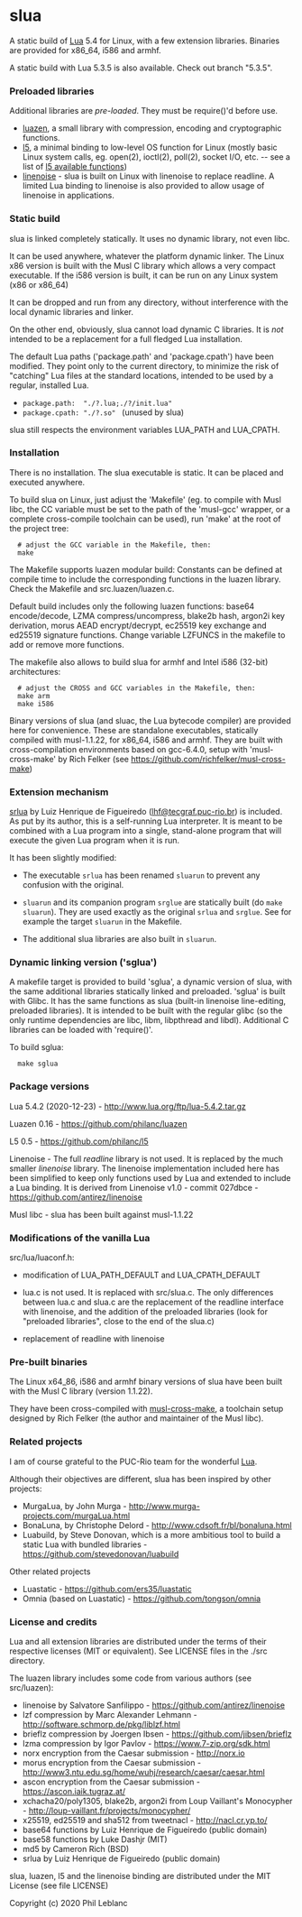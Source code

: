 
# slua

A static build of [Lua](http://www.lua.org/) 5.4 for Linux, with a few extension libraries. Binaries are provided for x86_64, i586 and armhf.

A static build with Lua 5.3.5 is also available. Check out branch "5.3.5".

### Preloaded libraries

Additional libraries are *pre-loaded*. They must be require()'d before use.

- [luazen](https://github.com/philanc/luazen), a small library with compression, encoding and cryptographic functions.
- [l5](https://github.com/philanc/l5), a minimal binding to low-level OS function for Linux (mostly basic Linux system calls, eg. open(2), ioctl(2), poll(2), socket I/O, etc. -- see a list of [l5 available functions](https://github.com/philanc/l5#available-functions))
- [linenoise](src/linenoise.md) - slua is built on Linux with linenoise to replace readline. A limited Lua binding to linenoise is also provided to allow usage of linenoise in applications.

### Static build

slua is linked completely statically. It uses no dynamic library, not even libc.  

It can be used anywhere, whatever the platform dynamic linker. The Linux x86 version is built with the Musl C library which allows a very compact executable. If the i586 version is built, it can be run on any Linux system (x86 or x86_64)

It can be dropped and run from any directory, without interference with the local dynamic libraries and linker.  

On the other end, obviously, slua cannot load dynamic C libraries. It is *not* intended to be a replacement for a full fledged Lua installation.

The default Lua paths ('package.path' and 'package.cpath') have been modified. They point only to the current directory, to minimize the risk of "catching" Lua files at the standard locations, intended to be used by a regular, installed Lua.

* `package.path:  "./?.lua;./?/init.lua" `
* `package.cpath: "./?.so" ` (unused by slua)

slua still respects the environment variables LUA_PATH and LUA_CPATH.

### Installation

There is no installation. The slua executable is static. It can be placed and executed anywhere. 

To build slua on Linux, just adjust the 'Makefile' (eg. to compile with Musl libc, the CC variable must be set to the path of the 'musl-gcc' wrapper, or a complete cross-compile toolchain can be used), run 'make' at the root of the project tree:
```
  # adjust the GCC variable in the Makefile, then:
  make
```

The Makefile supports luazen modular build:  Constants can be defined at compile time to include the corresponding functions in the luazen library. Check the Makefile and src.luazen/luazen.c.

Default build includes only the following luazen functions: base64 encode/decode, LZMA compress/uncompress, blake2b hash, argon2i key derivation, morus AEAD encrypt/decrypt, ec25519 key exchange and ed25519 signature functions. Change variable LZFUNCS in the makefile to add or remove more functions.

The makefile also allows to build slua for armhf and Intel i586 (32-bit) architectures:
```
  # adjust the CROSS and GCC variables in the Makefile, then:
  make arm
  make i586
```

Binary versions of slua (and sluac, the Lua bytecode compiler) are provided here for convenience. These are standalone executables, statically compiled with musl-1.1.22, for x86_64, i586 and armhf. They are built with cross-compilation environments based on gcc-6.4.0, setup with 'musl-cross-make' by Rich Felker (see https://github.com/richfelker/musl-cross-make)

### Extension mechanism

[srlua](https://webserver2.tecgraf.puc-rio.br/~lhf/ftp/lua/#srlua) by Luiz Henrique de Figueiredo (lhf@tecgraf.puc-rio.br) is included. As put by its author, this is a self-running Lua interpreter.  It is meant to be combined with
a Lua program  into a single, stand-alone program that  will execute the
given Lua program when it is run.

It has been slightly modified:

* The executable `srlua` has been renamed `sluarun` to prevent any confusion with the original.

* `sluarun` and its companion program `srglue` are statically built (do `make sluarun`). They are used exactly as the original `srlua` and `srglue`. See for example the target `sluarun` in the Makefile.

* The additional slua libraries are also built in `sluarun`.

### Dynamic linking version ('sglua')

A makefile target is provided to build 'sglua', a dynamic version of slua, with the same additional libraries statically linked and preloaded.  'sglua' is built with Glibc. It has the same functions as slua (built-in linenoise line-editing, preloaded libraries). It is intended to be built with the regular glibc (so the only runtime dependencies are libc, libm, libpthread and libdl). Additional C libraries can be loaded with 'require()'.

To build sglua:
```
  make sglua
```

### Package versions

Lua 5.4.2 (2020-12-23) - http://www.lua.org/ftp/lua-5.4.2.tar.gz

Luazen 0.16 - https://github.com/philanc/luazen

L5 0.5 - https://github.com/philanc/l5

Linenoise - The full *readline* library is not used. It is replaced by the much smaller *linenoise* library.  The linenoise implementation included here has been simplified to keep only functions used by Lua and extended to include a Lua binding. It is derived from Linenoise v1.0 - commit 027dbce - https://github.com/antirez/linenoise

Musl libc - slua has been built against musl-1.1.22

### Modifications of the vanilla Lua

src/lua/luaconf.h:
- modification of LUA_PATH_DEFAULT and LUA_CPATH_DEFAULT

- lua.c is not used. It is replaced with src/slua.c. The only differences between lua.c and slua.c are the replacement of the readline interface with linenoise, and the addition of the preloaded libraries (look for "preloaded libraries", close to the end of the slua.c)

- replacement of readline with linenoise

### Pre-built binaries

The Linux  x64_86, i586 and armhf binary versions of  slua have been built with the Musl C library (version 1.1.22).

They have been cross-compiled with [musl-cross-make](https://github.com/richfelker/musl-cross-make), 
a toolchain setup designed by Rich Felker (the author and maintainer of the Musl libc).


### Related projects

I am of course grateful to the PUC-Rio team for the wonderful [Lua](http://www.lua.org/).

Although their objectives are different, slua has been inspired by other projects:
- MurgaLua, by John Murga - http://www.murga-projects.com/murgaLua.html
- BonaLuna, by Christophe Delord - http://www.cdsoft.fr/bl/bonaluna.html
- Luabuild, by Steve Donovan, which is a more ambitious tool to build a static Lua with bundled libraries - https://github.com/stevedonovan/luabuild

Other related projects
- Luastatic -  https://github.com/ers35/luastatic
- Omnia (based on Luastatic) - https://github.com/tongson/omnia

### License and credits

Lua and all extension libraries are distributed under the terms of their respective licenses (MIT or equivalent). See LICENSE files in the ./src directory.

The luazen library includes some code from various authors (see src/luazen):
- linenoise by Salvatore Sanfilippo - https://github.com/antirez/linenoise
- lzf compression by Marc Alexander Lehmann - http://software.schmorp.de/pkg/liblzf.html
- brieflz compression by Joergen Ibsen - https://github.com/jibsen/brieflz
- lzma compression by Igor Pavlov - https://www.7-zip.org/sdk.html
- norx encryption from the Caesar submission - http://norx.io
- morus encryption from the Caesar submission - http://www3.ntu.edu.sg/home/wuhj/research/caesar/caesar.html
- ascon encryption from the Caesar submission - https://ascon.iaik.tugraz.at/
- xchacha20/poly1305, blake2b, argon2i from Loup Vaillant's Monocypher - http://loup-vaillant.fr/projects/monocypher/
- x25519, ed25519 and sha512 from tweetnacl - http://nacl.cr.yp.to/ 
- base64 functions by Luiz Henrique de Figueiredo (public domain)
- base58 functions by Luke Dashjr (MIT)
- md5 by Cameron Rich (BSD)
- srlua by Luiz Henrique de Figueiredo (public domain)

slua, luazen, l5 and the linenoise binding are distributed under the MIT License (see file LICENSE)

Copyright (c) 2020  Phil Leblanc 




